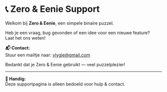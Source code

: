 # 📞 Zero & Eenie Support

Welkom bij **Zero & Eenie**, een simpele binaire puzzel.

Heb je een vraag, bug gevonden of een idee voor een nieuwe feature?  
Laat het ons weten!

**📬 Contact:**  
Stuur een mailtje naar: [vlygje@gmail.com](mailto:vlygje@gmail.com)

Bedankt dat je Zero & Eenie gebruikt — veel puzzelplezier!

---

**🔗 Handig:**  
Deze supportpagina is alleen bedoeld voor hulp & contact. 
